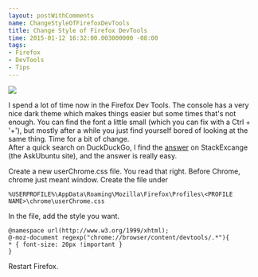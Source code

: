```yaml
---
layout: postWithComments
name: ChangeStyleOfFirefoxDevTools
title: Change Style of Firefox DevTools
time: 2015-01-12 16:32:00.003000000 -08:00
tags: 
- Firefox
- DevTools
- Tips
---
```


<img class="imageInCenter" src="{{ site.blogImagesFolder }}{{ page.name }}/FirefoxDevTools.png">

I spend a lot of time now in the Firefox Dev Tools. The console has a very nice dark theme which makes things easier but some times that's not enough. You can find the font a little small (which you can fix with a Ctrl + '+'), but mostly after a while you just find yourself bored of looking at the same thing. Time for a bit of change.  
After a quick search on DuckDuckGo, I find the [answer](http://askubuntu.com/questions/426326/how-to-change-firefox-debugger-font-size) on StackExcange (the AskUbuntu site), and the answer is really easy.  

Create a new userChrome.css file. You read that right. Before Chrome, chrome just meant window. Create the file under 

```
%USERPROFILE%\AppData\Roaming\Mozilla\Firefox\Profiles\<PROFILE NAME>\chrome\userChrome.css
```

In the file, add the style you want.

```
@namespace url(http://www.w3.org/1999/xhtml);
@-moz-document regexp("chrome://browser/content/devtools/.*"){
* { font-size: 20px !important }
}
```

Restart Firefox.